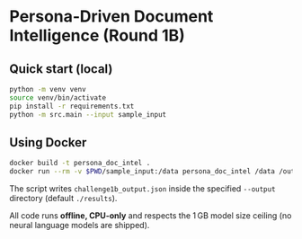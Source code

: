 # Persona‑Driven Document Intelligence (Round 1B)

## Quick start (local)

```bash
python -m venv venv
source venv/bin/activate
pip install -r requirements.txt
python -m src.main --input sample_input
```

## Using Docker

```bash
docker build -t persona_doc_intel .
docker run --rm -v $PWD/sample_input:/data persona_doc_intel /data /output
```

The script writes `challenge1b_output.json` inside the specified `--output` directory (default `./results`).

All code runs **offline, CPU‑only** and respects the 1 GB model size ceiling (no neural language models are shipped).